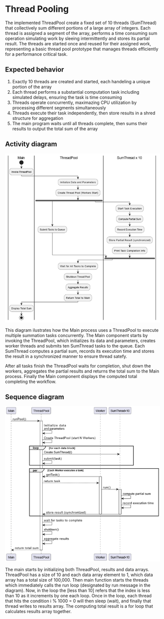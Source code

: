 # Thread Pooling
The implemented ThreadPool create a fixed set of 10 threads (SumThread) that collectively sum different portions of a large array of integers. Each thread is assigned a segment of the array, performs a time consuming sum operation simulating work by sleeing intermittently and stores its partial result. The threads are started once and reused for their assigned work, representing a basic thread pool prototype that manages threads efficiently for a performance critical task.

## Expected behavior
1. Exactly 10 threads are created and started, each handeling a unique portion of the array
2. Each thread performs a substantial computation task including simulated delays, ensuring the task is time consuming
3. Threads operate concurrently, maximazing CPU utilization by processing different segments simultaneously
4. Threads execute their task independently, then store results in a shred structure for aggregation
5. The main program waits until all threads complete, then sums their results to output the total sum of the array

## Activity diagram
![](activity_diagram_thread_pooling.png)

This diagram ilustrates how the Main process uses a ThreadPool to execute multiple summation tasks concurrently. The Main component starts by invoking the ThreadPool, which initializes its data and parameters, creates worker threads and submits ten SumThread tasks to the queue. Each SumThread computes a partial sum, records its execution time and stores the result in a synchronized manner to ensure thread satefy.

After all tasks finish the ThreadPool waits for completion, shut down the workers, aggregates the partial results and returns the total sum to the Main process. Finally the Main component displays the computed total completing the workflow.

## Sequence diagram
![](sequence_diagram_thread_pooling.png)

The main starts by initializing both ThreadPool, results and data arrays. ThreadPool has a size of 10 and each data array element to 1, which data array has a total size of 100,000. Then main function starts the threads which immediately calls the run loop (designated by run message in the diagram). Now, in the loop the [less than 10] refers that the index is less than 10 as it increments by one each loop. Once in the loop, each thread that hits the condition i % 1000 = 0 will then sleep (wait), and finally that thread writes to results array. The computing total result is a for loop that calculates results array together.
